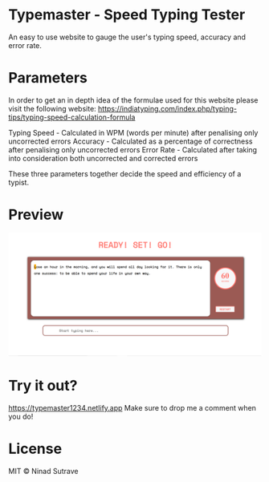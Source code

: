 # Typemaster - Speed Typing Tester

An easy to use website to gauge the user's typing speed, accuracy and error rate.

# Parameters

In order to get an in depth idea of the formulae used for this website please visit the following website: https://indiatyping.com/index.php/typing-tips/typing-speed-calculation-formula

Typing Speed - Calculated in WPM (words per minute) after penalising only uncorrected errors
Accuracy - Calculated as a percentage of correctness after penalising only uncorrected errors
Error Rate - Calculated after taking into consideration both uncorrected and corrected errors

These three parameters together decide the speed and efficiency of a typist.

# Preview

![This is how the website looks](images/website.png)

# Try it out?

https://typemaster1234.netlify.app
Make sure to drop me a comment when you do!

# License

MIT © Ninad Sutrave
